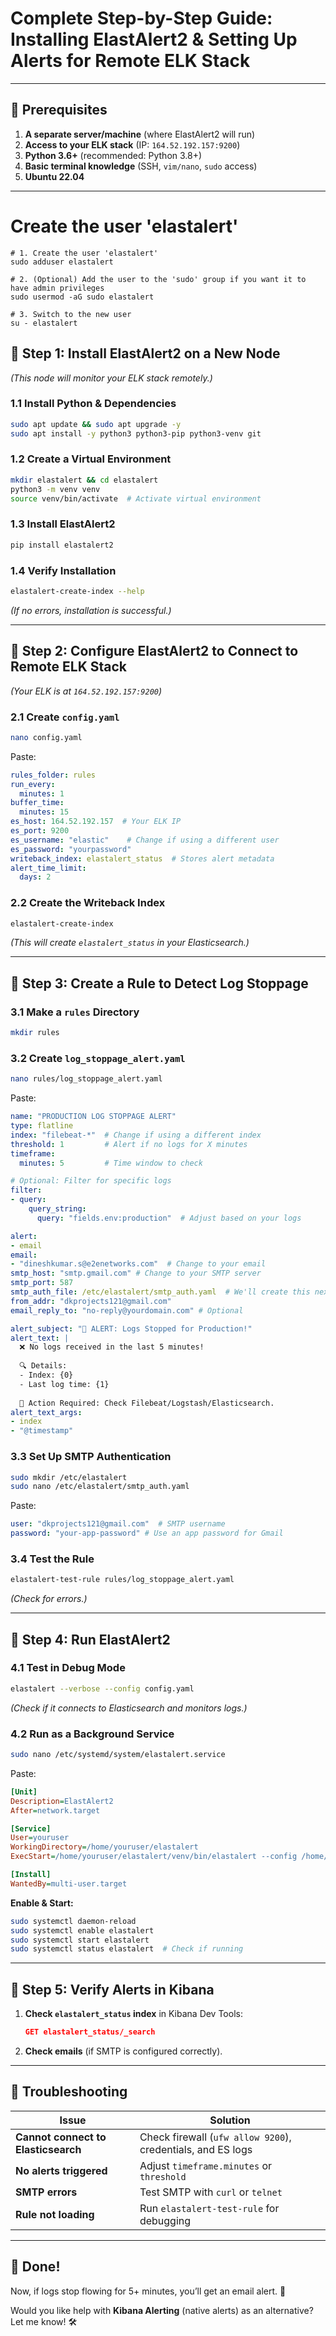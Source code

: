 # **Complete Step-by-Step Guide: Installing ElastAlert2 & Setting Up Alerts for Remote ELK Stack**

---

## **🔹 Prerequisites**
1. **A separate server/machine** (where ElastAlert2 will run)
2. **Access to your ELK stack** (IP: `164.52.192.157:9200`)
3. **Python 3.6+** (recommended: Python 3.8+)
4. **Basic terminal knowledge** (SSH, `vim/nano`, `sudo` access)
5. **Ubuntu 22.04**

---
# Create the user 'elastalert'
```
# 1. Create the user 'elastalert'
sudo adduser elastalert

# 2. (Optional) Add the user to the 'sudo' group if you want it to have admin privileges
sudo usermod -aG sudo elastalert

# 3. Switch to the new user
su - elastalert

```

## **🔹 Step 1: Install ElastAlert2 on a New Node**
*(This node will monitor your ELK stack remotely.)*

### **1.1 Install Python & Dependencies**
```bash
sudo apt update && sudo apt upgrade -y
sudo apt install -y python3 python3-pip python3-venv git
```

### **1.2 Create a Virtual Environment**
```bash
mkdir elastalert && cd elastalert
python3 -m venv venv
source venv/bin/activate  # Activate virtual environment
```

### **1.3 Install ElastAlert2**
```bash
pip install elastalert2
```

### **1.4 Verify Installation**
```bash
elastalert-create-index --help
```
*(If no errors, installation is successful.)*

---

## **🔹 Step 2: Configure ElastAlert2 to Connect to Remote ELK Stack**
*(Your ELK is at `164.52.192.157:9200`)*

### **2.1 Create `config.yaml`**
```bash
nano config.yaml
```
Paste:
```yaml
rules_folder: rules
run_every:
  minutes: 1
buffer_time:
  minutes: 15
es_host: 164.52.192.157  # Your ELK IP
es_port: 9200
es_username: "elastic"    # Change if using a different user
es_password: "yourpassword"
writeback_index: elastalert_status  # Stores alert metadata
alert_time_limit:
  days: 2
```

### **2.2 Create the Writeback Index**
```bash
elastalert-create-index
```
*(This will create `elastalert_status` in your Elasticsearch.)*

---

## **🔹 Step 3: Create a Rule to Detect Log Stoppage**
### **3.1 Make a `rules` Directory**
```bash
mkdir rules
```

### **3.2 Create `log_stoppage_alert.yaml`**
```bash
nano rules/log_stoppage_alert.yaml
```
Paste:
```yaml
name: "PRODUCTION LOG STOPPAGE ALERT"
type: flatline
index: "filebeat-*"  # Change if using a different index
threshold: 1         # Alert if no logs for X minutes
timeframe:
  minutes: 5         # Time window to check

# Optional: Filter for specific logs
filter:
- query:
    query_string:
      query: "fields.env:production"  # Adjust based on your logs

alert:
- email
email:
- "dineshkumar.s@e2enetworks.com"  # Change to your email
smtp_host: "smtp.gmail.com" # Change to your SMTP server
smtp_port: 587
smtp_auth_file: /etc/elastalert/smtp_auth.yaml  # We'll create this next
from_addr: "dkprojects121@gmail.com"
email_reply_to: "no-reply@yourdomain.com" # Optional 

alert_subject: "🚨 ALERT: Logs Stopped for Production!"
alert_text: |
  ❌ No logs received in the last 5 minutes!
  
  🔍 Details:
  - Index: {0}
  - Last log time: {1}
  
  🚀 Action Required: Check Filebeat/Logstash/Elasticsearch.
alert_text_args:
- index
- "@timestamp"
```

### **3.3 Set Up SMTP Authentication**
```bash
sudo mkdir /etc/elastalert
sudo nano /etc/elastalert/smtp_auth.yaml
```
Paste:
```yaml
user: "dkprojects121@gmail.com"  # SMTP username
password: "your-app-password" # Use an app password for Gmail
```

### **3.4 Test the Rule**
```bash
elastalert-test-rule rules/log_stoppage_alert.yaml
```
*(Check for errors.)*

---

## **🔹 Step 4: Run ElastAlert2**
### **4.1 Test in Debug Mode**
```bash
elastalert --verbose --config config.yaml
```
*(Check if it connects to Elasticsearch and monitors logs.)*

### **4.2 Run as a Background Service**
```bash
sudo nano /etc/systemd/system/elastalert.service
```
Paste:
```ini
[Unit]
Description=ElastAlert2
After=network.target

[Service]
User=youruser
WorkingDirectory=/home/youruser/elastalert
ExecStart=/home/youruser/elastalert/venv/bin/elastalert --config /home/youruser/elastalert/config.yaml

[Install]
WantedBy=multi-user.target
```

**Enable & Start:**
```bash
sudo systemctl daemon-reload
sudo systemctl enable elastalert
sudo systemctl start elastalert
sudo systemctl status elastalert  # Check if running
```

---

## **🔹 Step 5: Verify Alerts in Kibana**
1. **Check `elastalert_status` index** in Kibana Dev Tools:
   ```json
   GET elastalert_status/_search
   ```
2. **Check emails** (if SMTP is configured correctly).

---

## **🔹 Troubleshooting**
| Issue | Solution |
|--------|-----------|
| **Cannot connect to Elasticsearch** | Check firewall (`ufw allow 9200`), credentials, and ES logs |
| **No alerts triggered** | Adjust `timeframe.minutes` or `threshold` |
| **SMTP errors** | Test SMTP with `curl` or `telnet` |
| **Rule not loading** | Run `elastalert-test-rule` for debugging |

---

## **🎉 Done!**
Now, if logs stop flowing for 5+ minutes, you’ll get an email alert. 🚀  

Would you like help with **Kibana Alerting** (native alerts) as an alternative? Let me know! 🛠️

